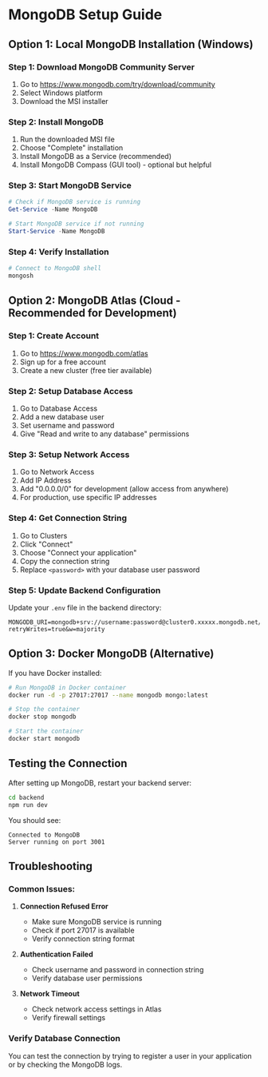 # MongoDB Setup Guide

## Option 1: Local MongoDB Installation (Windows)

### Step 1: Download MongoDB Community Server
1. Go to https://www.mongodb.com/try/download/community
2. Select Windows platform
3. Download the MSI installer

### Step 2: Install MongoDB
1. Run the downloaded MSI file
2. Choose "Complete" installation
3. Install MongoDB as a Service (recommended)
4. Install MongoDB Compass (GUI tool) - optional but helpful

### Step 3: Start MongoDB Service
```powershell
# Check if MongoDB service is running
Get-Service -Name MongoDB

# Start MongoDB service if not running
Start-Service -Name MongoDB
```

### Step 4: Verify Installation
```powershell
# Connect to MongoDB shell
mongosh
```

## Option 2: MongoDB Atlas (Cloud - Recommended for Development)

### Step 1: Create Account
1. Go to https://www.mongodb.com/atlas
2. Sign up for a free account
3. Create a new cluster (free tier available)

### Step 2: Setup Database Access
1. Go to Database Access
2. Add a new database user
3. Set username and password
4. Give "Read and write to any database" permissions

### Step 3: Setup Network Access
1. Go to Network Access
2. Add IP Address
3. Add "0.0.0.0/0" for development (allow access from anywhere)
4. For production, use specific IP addresses

### Step 4: Get Connection String
1. Go to Clusters
2. Click "Connect"
3. Choose "Connect your application"
4. Copy the connection string
5. Replace `<password>` with your database user password

### Step 5: Update Backend Configuration
Update your `.env` file in the backend directory:
```env
MONGODB_URI=mongodb+srv://username:password@cluster0.xxxxx.mongodb.net/videoapp?retryWrites=true&w=majority
```

## Option 3: Docker MongoDB (Alternative)

If you have Docker installed:

```bash
# Run MongoDB in Docker container
docker run -d -p 27017:27017 --name mongodb mongo:latest

# Stop the container
docker stop mongodb

# Start the container
docker start mongodb
```

## Testing the Connection

After setting up MongoDB, restart your backend server:

```bash
cd backend
npm run dev
```

You should see:
```
Connected to MongoDB
Server running on port 3001
```

## Troubleshooting

### Common Issues:

1. **Connection Refused Error**
   - Make sure MongoDB service is running
   - Check if port 27017 is available
   - Verify connection string format

2. **Authentication Failed**
   - Check username and password in connection string
   - Verify database user permissions

3. **Network Timeout**
   - Check network access settings in Atlas
   - Verify firewall settings

### Verify Database Connection
You can test the connection by trying to register a user in your application or by checking the MongoDB logs.

